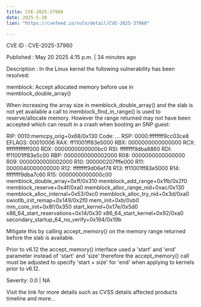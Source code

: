 ```yaml
---
title: CVE-2025-37960
date: 2025-5-20
lien: "https://cvefeed.io/vuln/detail/CVE-2025-37960"

---
```


CVE ID : CVE-2025-37960

Published :  May 20
2025
4:15 p.m. | 34 minutes ago

Description : In the Linux kernel
the following vulnerability has been resolved:

memblock: Accept allocated memory before use in memblock_double_array()

When increasing the array size in memblock_double_array() and the slab
is not yet available
a call to memblock_find_in_range() is used to
reserve/allocate memory. However
the range returned may not have been
accepted
which can result in a crash when booting an SNP guest:

  RIP: 0010:memcpy_orig+0x68/0x130
  Code: ...
  RSP: 0000:ffffffff9cc03ce8 EFLAGS: 00010006
  RAX: ff11001ff83e5000 RBX: 0000000000000000 RCX: fffffffffffff000
  RDX: 0000000000000bc0 RSI: ffffffff9dba8860 RDI: ff11001ff83e5c00
  RBP: 0000000000002000 R08: 0000000000000000 R09: 0000000000002000
  R10: 000000207fffe000 R11: 0000040000000000 R12: ffffffff9d06ef78
  R13: ff11001ff83e5000 R14: ffffffff9dba7c60 R15: 0000000000000c00
  memblock_double_array+0xff/0x310
  memblock_add_range+0x1fb/0x2f0
  memblock_reserve+0x4f/0xa0
  memblock_alloc_range_nid+0xac/0x130
  memblock_alloc_internal+0x53/0xc0
  memblock_alloc_try_nid+0x3d/0xa0
  swiotlb_init_remap+0x149/0x2f0
  mem_init+0xb/0xb0
  mm_core_init+0x8f/0x350
  start_kernel+0x17e/0x5d0
  x86_64_start_reservations+0x14/0x30
  x86_64_start_kernel+0x92/0xa0
  secondary_startup_64_no_verify+0x194/0x19b

Mitigate this by calling accept_memory() on the memory range returned
before the slab is available.

Prior to v6.12
the accept_memory() interface used a 'start' and 'end'
parameter instead of 'start' and 'size'
therefore the accept_memory()
call must be adjusted to specify 'start + size' for 'end' when applying
to kernels prior to v6.12.

Severity: 0.0 | NA

Visit the link for more details
such as CVSS details
affected products
timeline
and more...
